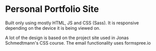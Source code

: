 # Personal Portfolio Site

Built only using mostly HTML, JS and CSS (Sass). 
It is responsive depending on the device it is being viewed on. 

A lot of the design is based on the project site used in Jonas Schmedtmann's CSS course. The email functionality uses formspree.io